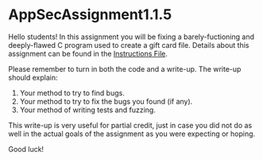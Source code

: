 # AppSecAssignment1.1.5
Hello students! In this assignment you will be fixing a barely-fuctioning 
and deeply-flawed C program used to create a gift card file. Details 
about this assignment can be found in the 
[Instructions File](./HW1_Instructions.md).

Please remember to turn in both the code and a write-up. The write-up should explain:

1. Your method to try to find bugs.
2. Your method to try to fix the bugs you found (if any).
3. Your method of writing tests and fuzzing.

This write-up is very useful for partial credit, just in case you did 
not do as well in the actual goals of the assignment as you were 
expecting or hoping.

Good luck!
